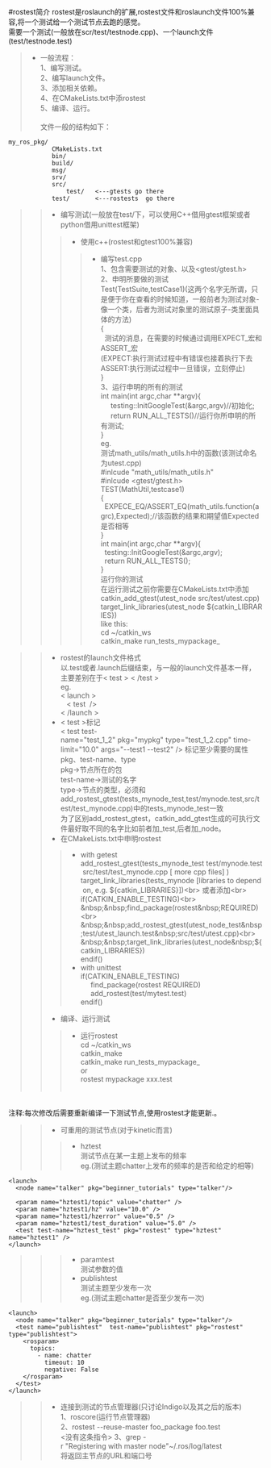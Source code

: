 #rostest简介
rostest是roslaunch的扩展,rostest文件和roslaunch文件100%兼容,将一个测试给一个测试节点去跑的感觉。<br>
需要一个测试(一般放在scr/test/testnode.cpp)、一个launch文件(test/testnode.test)
>* 一般流程：<br>
    1、编写测试。<br>
    2、编写launch文件。<br>
    3、添加相关依赖。<br>
    4、在CMakeLists.txt中添rostest<br>
    5、编译、运行。
    <br>
    <br>
    文件一般的结构如下：<br>
    
    my_ros_pkg/
                CMakeLists.txt
                bin/
                build/
                msg/
                srv/
                src/
                    test/   <---gtests go there
                test/       <---rostests  go there
    
>>* 编写测试(一般放在test/下，可以使用C++借用gtest框架或者python借用unittest框架)<br>
>>>* 使用c++(rostest和gtest100%兼容)<br>
>>>>* 编写test.cpp<br>
    1、包含需要测试的对象、以及<gtest/gtest.h><br>
    2、申明所要做的测试<br>
    Test(TestSuite,testCase1)(这两个名字无所谓，只是便于你在查看的时候知道，一般前者为测试对象-像一个类，后者为测试对象里的测试原子-类里面具体的方法)<br>
    {<br>
    &nbsp;&nbsp;测试的消息，在需要的时候通过调用EXPECT_宏和ASSERT_宏<br>
    (EXPECT:执行测试过程中有错误也接着执行下去<br>
     ASSERT:执行测试过程中一旦错误，立刻停止)<br>
    }<br>
    3、运行申明的所有的测试<br>
     int&nbsp;main(int&nbsp;argc,char&nbsp;**argv){<br>
     &nbsp;&nbsp;&nbsp;&nbsp;&nbsp;testing::InitGoogleTest(&argc,argv)//初始化;<br>
     &nbsp;&nbsp;&nbsp;&nbsp;&nbsp;return&nbsp;RUN_ALL_TESTS()//运行你所申明的所有测试;<br>
     }<br>
     eg.<br>
     测试math_utils/math_utils.h中的函数(该测试命名为utest.cpp)<br>
     #inlcude&nbsp;"math_utils/math_utils.h"<br>
     #inlcude&nbsp;<gtest/gtest.h><br>
     TEST(MathUtil,testcase1)<br>
     {<br>
     &nbsp;&nbsp;EXPECE_EQ/ASSERT_EQ(math_utils.function(agrc),Expected);//该函数的结果和期望值Expected是否相等<br>
     }<br>
     int&nbsp;main(int&nbsp;argc,char&nbsp;**argv){  
     &nbsp;&nbsp;testing::InitGoogleTest(&argc,argv);<br> 
     &nbsp;&nbsp;return&nbsp;RUN_ALL_TESTS();<br>
     }<br>
     运行你的测试<br>
     在运行测试之前你需要在CMakeLists.txt中添加<br>
     catkin_add_gtest(utest_node&nbsp;src/test/utest.cpp)<br>
     target_link_libraries(utest_node&nbsp;${catkin_LIBRARIES})<br>
     like&nbsp;this:<br>
     cd ~/catkin_ws<br>
     catkin_make run_tests_mypackage_<TAB><br>
     
>>* rostest的launch文件格式<br>
    以.test或者.launch后缀结束，与一般的launch文件基本一样，主要差别在于<&nbsp;test&nbsp;>&nbsp;<&nbsp;/test&nbsp;><br>
    eg.<br>
    <&nbsp;launch&nbsp;><br>
    &nbsp;&nbsp;&nbsp;<&nbsp;test&nbsp;&nbsp;/><br>
    <&nbsp;/launch&nbsp;><br>
>>* <&nbsp;test&nbsp;>标记<br>
<&nbsp;test&nbsp;test-name="test_1_2"&nbsp;pkg="mypkg"&nbsp;type="test_1_2.cpp"&nbsp;time-limit="10.0"&nbsp;args="--test1&nbsp;--test2" />
标记至少需要的属性pkg、test-name、type<br>
pkg->节点所在的包<br>
test-name->测试的名字<br>
type->节点的类型，必须和add_rostest_gtest(tests_mynode_test,test/mynode.test,src/test/test_mynode.cpp)中的tests_mynode_test一致<br>
为了区别add_rostest_gtest，catkin_add_gtest生成的可执行文件最好取不同的名字比如前者加_test,后者加_node。
>>* 在CMakeLists.txt中申明rostest<br>
>>>* with&nbsp;getest<br>
    add_rostest_gtest(tests_mynode_test&nbsp;test/mynode.test&nbsp;src/test/test_mynode.cpp&nbsp;[&nbsp;more&nbsp;cpp&nbsp;files]&nbsp;)<br>
    target_link_libraries(tests_mynode&nbsp;[libraries&nbsp;to&nbsp;depend&nbsp;on,&nbsp;e.g.&nbsp;${catkin_LIBRARIES}])<br>
    或者添加<br>
    if(CATKIN_ENABLE_TESTING)<br>
    &nbsp;&nbsp;find_package(rostest&nbsp;REQUIRED)<br>
    &nbsp;&nbsp;add_rostest_gtest(utest_node_test&nbsp;test/utest_launch.test&nbsp;src/test/utest.cpp)<br>
    &nbsp;&nbsp;target_link_libraries(utest_node&nbsp;${catkin_LIBRARIES})<br>
    endif()<br>
>>>* with&nbsp;unittest<br>
    if(CATKIN_ENABLE_TESTING)<br>
    &nbsp;&nbsp;&nbsp;&nbsp;&nbsp;find_package(rostest&nbsp;REQUIRED)<br>
    &nbsp;&nbsp;&nbsp;&nbsp;&nbsp;add_rostest(test/mytest.test)<br>
    endif()<br>
>>* 编译、运行测试
>>>* 运行rostest<br>
   cd ~/catkin_ws<br>
   catkin_make<br>
   catkin_make&nbsp;run_tests_mypackage_<TAB><br>
   or<br>
   rostest&nbsp;mypackage&nbsp;xxx.test<br><br>
   <br>
   注释:每次修改后需要重新编译一下测试节点,使用rostest才能更新.。
   
>>* 可重用的测试节点(对于kinetic而言)
>>>* hztest<br>
    测试节点在某一主题上发布的频率<br>
    eg.(测试主题chatter上发布的频率的是否和给定的相等)
    
    <launch>
      <node name="talker" pkg="beginner_tutorials" type="talker"/>
    
      <param name="hztest1/topic" value="chatter" />
      <param name="hztest1/hz" value="10.0" />
      <param name="hztest1/hzerror" value="0.5" />
      <param name="hztest1/test_duration" value="5.0" />
      <test test-name="hztest_test" pkg="rostest" type="hztest" name="hztest1" />
    </launch>
>>>* paramtest<br>
    测试参数的值<br>
>>>* publishtest<br>
    测试主题至少发布一次<br>
    eg.(测试主题chatter是否至少发布一次)
    
    
    <launch>
      <node name="talker" pkg="beginner_tutorials" type="talker"/> 
      <test name="publishtest"  test-name="publishtest" pkg="rostest" type="publishtest">
        <rosparam>
          topics:
            - name: chatter
              timeout: 10
              negative: False
        </rosparam>
      </test>
    </launch>
    
>>* 连接到测试的节点管理器(只讨论Indigo以及其之后的版本)<br>
    1、roscore(运行节点管理器)<br>
    2、rostest&nbsp;--reuse-master&nbsp;foo_package&nbsp;foo.test<br><没有这条指令>
    3、grep&nbsp;-r&nbsp;"Registering&nbsp;with&nbsp;master&nbsp;node"~/.ros/log/latest<br>
    将返回主节点的URL和端口号
